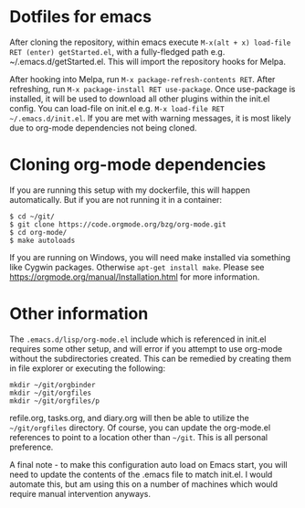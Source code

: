 # Dotfiles for emacs

After cloning the repository, within emacs execute `M-x(alt + x) load-file RET (enter) getStarted.el`, with a fully-fledged path e.g. ~/.emacs.d/getStarted.el. This will import the repository hooks for Melpa.

After hooking into Melpa, run `M-x package-refresh-contents RET`. After refreshing, run `M-x package-install RET use-package`. Once use-package is installed, it will be used to download all other plugins within the init.el config. You can load-file on init.el e.g. `M-x load-file RET ~/.emacs.d/init.el`. If you are met with warning messages, it is most likely due to org-mode dependencies not being cloned.

# Cloning org-mode dependencies
If you are running this setup with my dockerfile, this will happen automatically. But if you are not running it in a container:
```
$ cd ~/git/
$ git clone https://code.orgmode.org/bzg/org-mode.git
$ cd org-mode/
$ make autoloads
```

If you are running on Windows, you will need make installed via something like Cygwin packages. Otherwise `apt-get install make`. Please see https://orgmode.org/manual/Installation.html for more information.

# Other information
The `.emacs.d/lisp/org-mode.el` include which is referenced in init.el requires some other setup, and will error if you attempt to use org-mode without the subdirectories created. This can be remedied by creating them in file explorer or executing the following:
```
mkdir ~/git/orgbinder
mkdir ~/git/orgfiles
mkdir ~/git/orgfiles/p
```

refile.org, tasks.org, and diary.org will then be able to utilize the `~/git/orgfiles` directory. Of course, you can update the org-mode.el references to point to a location other than `~/git`. This is all personal preference.

A final note - to make this configuration auto load on Emacs start, you will need to update the contents of the .emacs file to match init.el. I would automate this, but am using this on a number of machines which would require manual intervention anyways.

